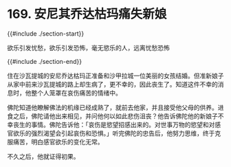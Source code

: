 # 169. 安尼其乔达枯玛痛失新娘
{{#include ./section-start}}

欲乐引发忧愁，欲乐引发恐怖，毫无慾乐的人，远离忧愁恐怖

{{#include ./section-end}}

住在沙瓦提城的安尼乔达枯玛正准备和沙甲拉城一位美丽的女孩结婚。但准新娘子从家中前来沙瓦提城的路上却生病了，更不幸的，因此丧生了。知道这件不幸的消息时，他整个人笼罩在哀伤痛苦的情绪中。

佛陀知道他瞭解佛法的机缘已经成熟了，就前去他家，并且接受他父母的供养。进食之后，佛陀请他出来相见，并问他何以如此悲伤沮丧？他告诉佛陀他的新娘子不幸丧生的事情。佛陀告诉他：「哀伤是慾望招感出来的。对世事万物的慾望和对感官欲乐的强烈渴望会引起哀伤和恐惧。」听完佛陀的忠告后，他努力思维，终于克服痛苦，明白感官欲乐的变化无常。

不久之后，他就证得初果。

